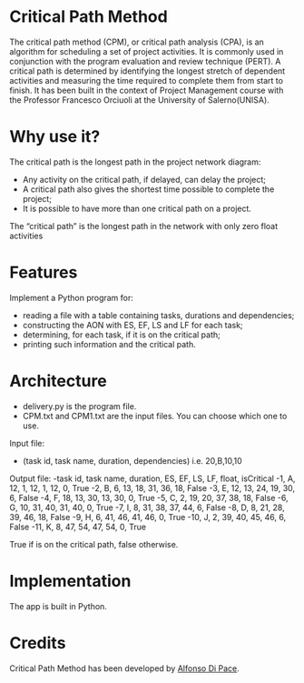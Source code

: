 # Critical Path Method
The critical path method (CPM), or critical path analysis (CPA), is an algorithm for scheduling a set of project activities. It is commonly used in conjunction with the program evaluation and review technique (PERT). A critical path is determined by identifying the longest stretch of dependent activities and measuring the time required to complete them from start to finish. It has been built in the context of Project Management course with the Professor Francesco Orciuoli at the University of Salerno(UNISA).

# Why use it?
The critical path is the longest path in the project network diagram:
- Any activity on the critical path, if delayed, can delay the project;
- A critical path also gives the shortest time possible to complete the project;
- It is possible to have more than one critical path on a project. 

The “critical path” is the longest path in the network with only zero float activities

# Features
Implement a Python program for:
- reading a file with a table containing tasks, durations and dependencies;
- constructing the AON with ES, EF, LS and LF for each task;
- determining, for each task, if it is on the critical path;
- printing such information and the critical path.

# Architecture
- delivery.py is the program file.
- CPM.txt and CPM1.txt are the input files. You can choose which one to use.

Input file:
- (task id, task name, duration, dependencies) i.e. 20,B,10,10

Output file:
-task id, task name, duration, ES, EF, LS, LF, float, isCritical
-1, A, 12, 1, 12, 1, 12, 0, True
-2, B, 6, 13, 18, 31, 36, 18, False
-3, E, 12, 13, 24, 19, 30, 6, False
-4, F, 18, 13, 30, 13, 30, 0, True
-5, C, 2, 19, 20, 37, 38, 18, False
-6, G, 10, 31, 40, 31, 40, 0, True
-7, I, 8, 31, 38, 37, 44, 6, False
-8, D, 8, 21, 28, 39, 46, 18, False
-9, H, 6, 41, 46, 41, 46, 0, True
-10, J, 2, 39, 40, 45, 46, 6, False
-11, K, 8, 47, 54, 47, 54, 0, True

True if is on the critical path, false otherwise.

# Implementation
The app is built in Python.

# Credits
Critical Path Method has been developed by [Alfonso Di Pace](https://github.com/alfonsodipace).